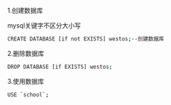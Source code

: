 1.创建数据库

mysql关键字不区分大小写

```bash
CREATE DATABASE [if not EXISTS] westos;--创建数据库
```

2.删除数据库

```bash
DROP DATABASE [if EXISTS] westos;
```

3.使用数据库

```bash
USE `school`;
```